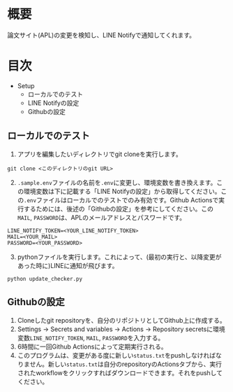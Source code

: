 # 概要
論文サイト(APL)の変更を検知し、LINE Notifyで通知してくれます。

# 目次
- Setup
    - ローカルでのテスト
    - LINE Notifyの設定
    - Githubの設定

## ローカルでのテスト
1. アプリを編集したいディレクトリでgit cloneを実行します。
```
git clone <このディレクトリのgit URL>
```
2. `.sample.env`ファイルの名前を`.env`に変更し、環境変数を書き換えます。この環境変数は下に記載する「LINE Notifyの設定」から取得してください。この`.env`ファイルはローカルでのテストでのみ有効です。Github Actionsで実行するためには、後述の「Githubの設定」を参考にしてください。この`MAIL`, `PASSWORD`は、APLのメールアドレスとパスワードです。
```
LINE_NOTIFY_TOKEN=<YOUR_LINE_NOTIFY_TOKEN>
MAIL=<YOUR_MAIL>
PASSWORD=<YOUR_PASSWORD>
```
3. pythonファイルを実行します。これによって、(最初の実行と、以降変更があった時に)LINEに通知が飛びます。
```
python update_checker.py
```

## Githubの設定
1. Cloneしたgit repositoryを、自分のリポジトリとしてGithub上に作成する。
2. Settings → Secrets and variables → Actions → Repository secretsに環境変数`LINE_NOTIFY_TOKEN`, `MAIL`, `PASSWORD`を入力する。
3. 6時間に一回Github Actionsによって定期実行される。
4. このプログラムは、変更がある度に新しい`status.txt`をpushしなければなりません。新しい`status.txt`は自分のrepositoryのActionsタブから、実行されたworkflowをクリックすればダウンロードできます。それをpushしてください。